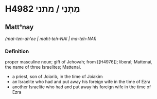 # H4982 מַתְּנַי / מתני

## Mattᵉnay

_(mat-ten-ah'ee | maht-teh-NAI | ma-teh-NAI)_

### Definition

proper masculine noun; gift of Jehovah; from [[H4976]]; liberal; Mattenai, the name of three Israelites; Mattenai.

- a priest, son of Joiarib, in the time of Joiakim
- an Israelite who had and put away his foreign wife in the time of Ezra
- another Israelite who had and put away his foreign wife in the time of Ezra
